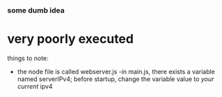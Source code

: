 ### some dumb idea ###
# very poorly executed #

things to note:
- the node file is called webserver.js
-in main.js, there exists a variable named serverIPv4; before startup, change the variable value to *your current* ipv4
